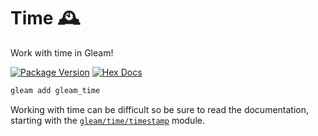 # Time 🕰️

Work with time in Gleam!

[![Package Version](https://img.shields.io/hexpm/v/gleam_time)](https://hex.pm/packages/gleam_time)
[![Hex Docs](https://img.shields.io/badge/hex-docs-ffaff3)](https://hexdocs.pm/gleam_time/)

```sh
gleam add gleam_time
```

Working with time can be difficult so be sure to read the documentation,
starting with the [`gleam/time/timestamp`][timestamp] module.

[timestamp]: https://hexdocs.pm/gleam_time/gleam/time/timestamp.html
